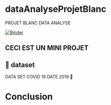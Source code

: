 # dataAnalyseProjetBlanc
PROJET BLANC DATA ANALYSE

[![Binder](https://mybinder.org/badge_logo.svg)](https://mybinder.org/v2/gh/dataAnalyseProjetBlanc/main?labpath=index.ipynb)

## CECI EST UN MINI PROJET

## :file_folder: dataset

DATA SET COVID 19 DATE 2019 :date:

#  Conclusion
